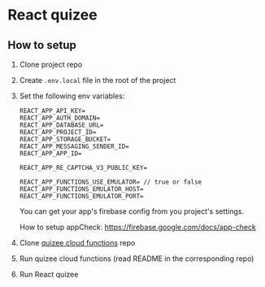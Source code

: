 # React quizee
## How to setup
  1. Clone project repo
  2. Create `.env.local` file in the root of the project
  3. Set the following env variables:
      ```
      REACT_APP_API_KEY=
      REACT_APP_AUTH_DOMAIN=
      REACT_APP_DATABASE_URL=
      REACT_APP_PROJECT_ID=
      REACT_APP_STORAGE_BUCKET=
      REACT_APP_MESSAGING_SENDER_ID=
      REACT_APP_APP_ID=
      
      REACT_APP_RE_CAPTCHA_V3_PUBLIC_KEY=
      
      REACT_APP_FUNCTIONS_USE_EMULATOR= // true or false
      REACT_APP_FUNCTIONS_EMULATOR_HOST=
      REACT_APP_FUNCTIONS_EMULATOR_PORT=
      ```
      You can get your app's firebase config from you project's settings.

      How to setup appCheck: https://firebase.google.com/docs/app-check
  4. Clone [quizee cloud functions](https://github.com/Di-Strix/quizee-cloud-functions) repo
  5. Run quizee cloud functions (read README in the corresponding repo)
  6. Run React quizee